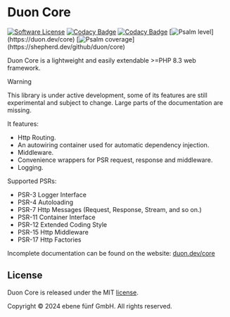 Duon Core
==========

[![Software License](https://img.shields.io/badge/license-MIT-brightgreen.svg)](LICENSE.md)
[![Codacy Badge](https://app.codacy.com/project/badge/Grade/062d5c9d41454d08b240b63bcf35bfc1)](https://app.codacy.com/gh/duon/core/dashboard?utm_source=gh&utm_medium=referral&utm_content=&utm_campaign=Badge_grade)
[![Codacy Badge](https://app.codacy.com/project/badge/Coverage/062d5c9d41454d08b240b63bcf35bfc1)](https://app.codacy.com/gh/duon/core/dashboard?utm_source=gh&utm_medium=referral&utm_content=&utm_campaign=Badge_coverage)
[![Psalm level](https://shepherd.dev/github/duon/core/level.svg?)](https://duon.dev/core)
[![Psalm coverage](https://shepherd.dev/github/duon/core/coverage.svg?)](https://shepherd.dev/github/duon/core)


Duon Core is a lightweight and easily extendable >=PHP 8.3 web framework.

> [!WARNING]
> This library is under active development, some of its features are still
> experimental and subject to change. Large parts of the documentation are
> missing. 

It features:

* Http Routing.
* An autowiring container used for automatic dependency injection.
* Middleware.
* Convenience wrappers for PSR request, response and middleware.
* Logging.

Supported PSRs:

* PSR-3 Logger Interface
* PSR-4 Autoloading
* PSR-7 Http Messages (Request, Response, Stream, and so on.)
* PSR-11 Container Interface
* PSR-12 Extended Coding Style
* PSR-15 Http Middleware
* PSR-17 Http Factories

Incomplete documentation can be found on the website: [duon.dev/core](https://duon.dev/core/)

License
-------

Duon Core is released under the MIT [license](LICENSE.md).

Copyright © 2024 ebene fünf GmbH. All rights reserved.